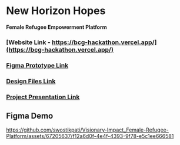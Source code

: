 # New Horizon Hopes

**Female Refugee Empowerment Platform**

### [Website Link - https://bcg-hackathon.vercel.app/](https://bcg-hackathon.vercel.app/)

### [Figma Prototype Link](https://www.figma.com/proto/GcHNSUYWymnAkG6xu0m3AM/HTG?type=design&node-id=484-2176&t=8Os70IRZTGZNOSbH-0&scaling=scale-down&page-id=0%3A1&starting-point-node-id=484%3A2176&show-proto-sidebar=1)

### [Design Files Link](https://www.figma.com/file/GcHNSUYWymnAkG6xu0m3AM/HTG?type=design&node-id=0%3A1&mode=design&t=ggsg2mtG3INYetZN-1)

### [Project Presentation Link]()

## Figma Demo



https://github.com/swostikpati/Visionary-Impact_Female-Refugee-Platform/assets/67205637/f12a6d0f-4e4f-4393-9f78-e5c1ee666581

